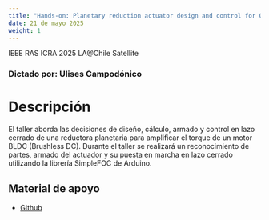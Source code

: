 ```yaml
---
title: "Hands-on: Planetary reduction actuator design and control for Quadruped Robot"
date: 21 de mayo 2025
weight: 1
---
```

IEEE RAS ICRA 2025 LA@Chile Satellite

### Dictado por: Ulises Campodónico

# Descripción
El taller aborda las decisiones de diseño, cálculo, armado y control en lazo cerrado de una reductora planetaria para amplificar el torque de un motor BLDC (Brushless DC). Durante el taller se realizará un reconocimiento de partes, armado del actuador y su puesta en marcha en lazo cerrado utilizando la librería SimpleFOC de Arduino.



## Material de apoyo

- [Github](https://github.com/LabRobDIMEC/ICRA_LA_CHILE_HO1b)